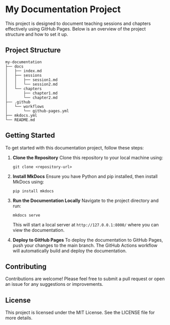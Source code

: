 # My Documentation Project

This project is designed to document teaching sessions and chapters effectively using GitHub Pages. Below is an overview of the project structure and how to set it up.

## Project Structure

```
my-documentation
├── docs
│   ├── index.md
│   ├── sessions
│   │   ├── session1.md
│   │   └── session2.md
│   └── chapters
│       ├── chapter1.md
│       └── chapter2.md
├── .github
│   └── workflows
│       └── github-pages.yml
├── mkdocs.yml
└── README.md
```

## Getting Started

To get started with this documentation project, follow these steps:

1. **Clone the Repository**
   Clone this repository to your local machine using:
   ```
   git clone <repository-url>
   ```

2. **Install MkDocs**
   Ensure you have Python and pip installed, then install MkDocs using:
   ```
   pip install mkdocs
   ```

3. **Run the Documentation Locally**
   Navigate to the project directory and run:
   ```
   mkdocs serve
   ```
   This will start a local server at `http://127.0.0.1:8000/` where you can view the documentation.

4. **Deploy to GitHub Pages**
   To deploy the documentation to GitHub Pages, push your changes to the main branch. The GitHub Actions workflow will automatically build and deploy the documentation.

## Contributing

Contributions are welcome! Please feel free to submit a pull request or open an issue for any suggestions or improvements.

## License

This project is licensed under the MIT License. See the LICENSE file for more details.